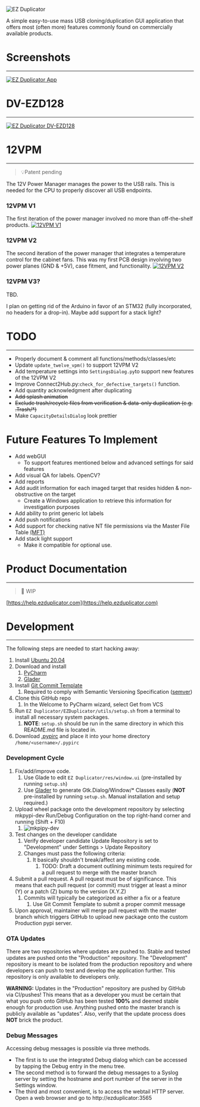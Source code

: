 ![EZ Duplicator](assets/ezduplicator-preview.png)

A simple easy-to-use mass USB cloning/duplication GUI application that offers most (often more) 
features commonly found on commercially available products.


# Screenshots
___

[![EZ Duplicator App](assets/screenshot-collage_400x400.png)](assets/screenshots)

# DV-EZD128
___
[![EZ Duplicator DV-EZD128](assets/hardware/DV-EZD128_.png)](assets/screenshots)

# 12VPM
___
> 💡Patent pending

The 12V Power Manager manages the power to the USB rails.
This is needed for the CPU to properly discover all USB endpoints.

### 12VPM V1
The first iteration of the power manager involved no more than off-the-shelf products.
[![12VPM V1](assets/hardware/12VPM_V1.jpg)](assets/hardware)

### 12VPM V2
The second iteration of the power manager that integrates a temperature control for the cabinet fans.
This was my first PCB design involving two power planes (GND & +5V), case fitment, and functionality.
[![12VPM V2](assets/hardware/12VPM_V2.jpg)](assets/hardware)

### 12VPM V3?

TBD.

I plan on getting rid of the Arduino in favor of an STM32 (fully incorporated, no headers for a drop-in).
Maybe add support for a stack light?

# TODO
___
* Properly document & comment all functions/methods/classes/etc
* Update `update_twelve_vpm()` to support 12VPM V2
* Add temperature settings into `SettingsDialog.py`to support new features of the 12VPM V2
* Improve Connect2Hub.py:`check_for_defective_targets()` function.
* Add quantity acknowledgment after duplicating
* ~~Add splash animation~~
* ~~Exclude trash/recycle files from verification & data-only duplication (e.g. .Trash/*)~~
* Make `CapacityDetailsDialog` look prettier

# Future Features To Implement
* Add webGUI
  * To support features mentioned below and advanced settings for said features
* Add visual QA for labels. OpenCV?
* Add reports
* Add audit information for each imaged target that resides hidden & non-obstructive on the target
  * Create a Windows application to retrieve this information for investigation purposes
* Add ability to print generic lot labels
* Add push notifications
* Add support for checking native NT file permissions via the Master File Table [(MFT)](https://learn.microsoft.com/en-us/windows/win32/fileio/master-file-table)
* Add stack light support
  * Make it compatible for optional use.

# Product Documentation
___
> 👷‍ WIP

[https://help.ezduplicator.com](https://help.ezduplicator.com)

# Development
___
The following steps are needed to start hacking away:
1. Install [Ubuntu 20.04](https://ubuntu.com/download/desktop/thank-you?version=20.04.3&architecture=amd64)
2. Download and install
   1. [PyCharm](https://www.jetbrains.com/pycharm/download/#section=linux)
   2. [Glader](https://github.com/welbornprod/glader)
3. Install [Git Commit Template](https://plugins.jetbrains.com/plugin/9861-git-commit-template)
   1. Required to comply with Semantic Versioning Specification ([semver](https://semver.org/))
4. Clone this GitHub repo
   1. In the Welcome to PyCharm wizard, select Get from VCS
5. Run `EZ Duplicator/EZDuplicator/utils/setup.sh` from a terminal to install all necessary system packages.
   1. **NOTE**: `setup.sh` should be run in the same directory in which this README.md file is located in.
6. Download [.pypirc](https://help.ezduplicator.com) and place it into your home directory `/home/<username>/.pypirc`

### Development Cycle
1. Fix/add/improve code.
   1. Use Glade to edit `EZ Duplicator/res/window.ui` (pre-installed by running `setup.sh`)
   2. Use [Glader](https://github.com/welbornprod/glader) to generate Gtk.Dialog/Window/* Classes easily (**NOT** pre-installed by running `setup.sh`. Manual installation and setup required.)
2. Upload wheel package onto the development repository by selecting mkpypi-dev Run/Debug Configuration on the top right-hand corner and running (Shift + F10)
   1. ![mkpipy-dev](assets/mkpypi-dev.png)
3. Test changes on the developer candidate 
   1. Verify developer candidate Update Repository is set to "Development" under Settings > Update Repository 
   2. Changes must pass the following criteria:
      1. It basically shouldn't break/affect any existing code. 
         1. TODO: Draft a document outlining minimum tests required for a pull request to merge with the master branch 
4. Submit a pull request. A pull request must be of significance. This means that each pull request (or commit) must trigger at least a minor (Y) or a patch (Z) bump to the version (X.Y.Z)
   1. Commits will typically be categorized as either a fix or a feature
      1. Use Git Commit Template to submit a proper commit message
5. Upon approval, maintainer will merge pull request with the master branch which triggers GitHub to upload new package onto the custom Production pypi server.

### OTA Updates
There are two repositories where updates are pushed to.
Stable and tested updates are pushed onto the "Production" repository. The "Development" repository is meant to be isolated from
the production repository and where developers can push to test and
develop the application further. This repository is only available to developers only.

**WARNING:** Updates in the "Production" repository are pushed by GitHub via CI/pushes! This means that as a developer
you must be certain that what you push onto GitHub has been tested **100%** and deemed stable enough for production use.
Anything pushed onto the master branch is publicly available as "updates".
Also, verify that the update process does **NOT** brick the product.

### Debug Messages
Accessing debug messages is possible via three methods.
* The first is to use the integrated Debug dialog which can be accessed by tapping the Debug entry in the menu tree.
* The second method is to forward the debug messages to a Syslog server by setting the hostname and port number of the server in the Settings window.
* The third and most convenient, is to access the webtail HTTP server. Open a web browser and go to http://ezduplicator:3565